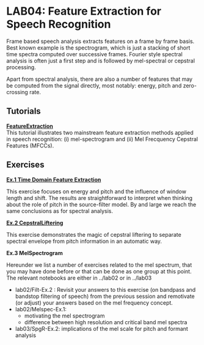 #  LAB04:  Feature Extraction for Speech Recognition



Frame based speech analysis extracts features on a frame by frame basis.  Best known example is the spectrogram, which is just a stacking of short time spectra computed over successive frames.   Fourier style spectral analysis is often just a first step and is followed by mel-spectral or cepstral processing.

Apart from spectral analysis, there are also a number of features that may be computed from the signal directly, most notably: energy, pitch and zero-crossing rate.

## Tutorials

**[FeatureExtraction](https://compi1234.github.io/spchlab/Tutorials/FeatureExtraction.html)**   
This tutorial illustrates two mainstream feature extraction methods applied in speech recognition:
(i) mel-spectrogram and (ii) Mel Frecquency Cepstral Features (MFCCs).

## Exercises

**[Ex.1 Time Domain Feature Extraction](TimeDomainFeatures.ipynb)**

This exercise focuses on energy and pitch and the influence of window length and shift.  The results are straightforward to interpret when thinking about the role of pitch in the source-filter model. By and large we reach the same conclusions as for spectral analysis. 


**[Ex.2 CepstralLiftering](CepstralLiftering.ipynb)**

This exercise demonstrates the magic of cepstral liftering to separate spectral envelope from pitch information in an automatic way.



**Ex.3 MelSpectrogram**

Hereunder we list a number of exercises related to the mel spectrum, that you may have done before or that can be done as one group at this point.  The relevant notebooks are either in ../lab02 or in ../lab03
- lab02/Filt-Ex.2 : Revisit your answers to this exercise (on bandpass and bandstop filtering of speech) from the previous session and remotivate (or adjust) your answers based on the mel frequency concept.
- lab02/Melspec-Ex.1:
    + motivating the mel spectrogram
    + difference between high resolution and critical band mel spectra
- lab03/SpgR-Ex.2: implications of the mel scale for pitch and formant analysis


